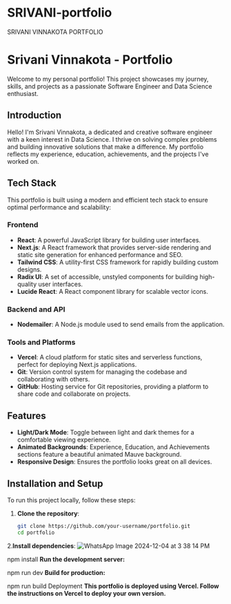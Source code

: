 # SRIVANI-portfolio
SRIVANI VINNAKOTA PORTFOLIO
# Srivani Vinnakota - Portfolio

Welcome to my personal portfolio! This project showcases my journey, skills, and projects as a passionate Software Engineer and Data Science enthusiast.

## Introduction

Hello! I'm Srivani Vinnakota, a dedicated and creative software engineer with a keen interest in Data Science. I thrive on solving complex problems and building innovative solutions that make a difference. My portfolio reflects my experience, education, achievements, and the projects I've worked on.

## Tech Stack

This portfolio is built using a modern and efficient tech stack to ensure optimal performance and scalability:

### Frontend

- **React**: A powerful JavaScript library for building user interfaces.
- **Next.js**: A React framework that provides server-side rendering and static site generation for enhanced performance and SEO.
- **Tailwind CSS**: A utility-first CSS framework for rapidly building custom designs.
- **Radix UI**: A set of accessible, unstyled components for building high-quality user interfaces.
- **Lucide React**: A React component library for scalable vector icons.

### Backend and API

- **Nodemailer**: A Node.js module used to send emails from the application.

### Tools and Platforms

- **Vercel**: A cloud platform for static sites and serverless functions, perfect for deploying Next.js applications.
- **Git**: Version control system for managing the codebase and collaborating with others.
- **GitHub**: Hosting service for Git repositories, providing a platform to share code and collaborate on projects.

## Features

- **Light/Dark Mode**: Toggle between light and dark themes for a comfortable viewing experience.
- **Animated Backgrounds**: Experience, Education, and Achievements sections feature a beautiful animated Mauve background.
- **Responsive Design**: Ensures the portfolio looks great on all devices.

## Installation and Setup

To run this project locally, follow these steps:

1. **Clone the repository**:
   ```sh
   git clone https://github.com/your-username/portfolio.git
   cd portfolio
 2.**Install dependencies**:
![WhatsApp Image 2024-12-04 at 3 38 14 PM](https://github.com/user-attachments/assets/c4cf134d-8371-4473-ba59-1c792a9ce3b4)

npm install
**Run the development server:**

npm run dev
**Build for production:**

npm run build
Deployment
**This portfolio is deployed using Vercel. Follow the instructions on Vercel to deploy your own version.**
